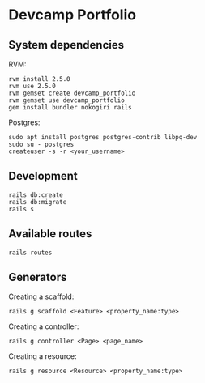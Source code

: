 # Devcamp Portfolio

## System dependencies

RVM:

```shell
rvm install 2.5.0
rvm use 2.5.0
rvm gemset create devcamp_portfolio
rvm gemset use devcamp_portfolio
gem install bundler nokogiri rails
```

Postgres:

```shell
sudo apt install postgres postgres-contrib libpq-dev
sudo su - postgres
createuser -s -r <your_username>
```

## Development

```shell
rails db:create
rails db:migrate
rails s
```

## Available routes

```shell
rails routes
```

## Generators

Creating a scaffold:
```shell
rails g scaffold <Feature> <property_name:type>
```

Creating a controller:
```shell
rails g controller <Page> <page_name>
```

Creating a resource:
```shell
rails g resource <Resource> <property_name:type>
```